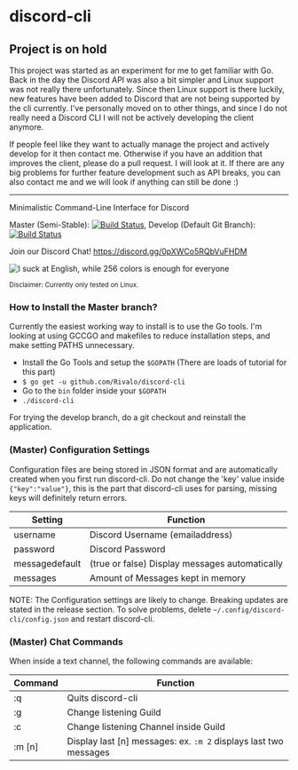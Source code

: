 # discord-cli
## Project is on hold
This project was started as an experiment for me to get familiar with Go. Back in the day the Discord API was also a bit simpler and Linux support was not really there unfortunately. Since then Linux support is there luckily, new features have been added to Discord that are not being supported by the cli currently.
I've personally moved on to other things, and since I do not really need a Discord CLI I will not be actively developing the client anymore.

If people feel like they want to actually manage the project and actively develop for it then contact me. Otherwise if you have an addition that improves the client, please do a pull request. I will look at it.  If there are any big problems for further feature development such as API breaks, you can also contact me and we will look if anything can still be done :)
______

Minimalistic Command-Line Interface for Discord

Master (Semi-Stable): [![Build Status](https://travis-ci.org/Rivalo/discord-cli.svg?branch=master)](https://travis-ci.org/Rivalo/discord-cli), Develop (Default Git Branch): [![Build Status](https://travis-ci.org/Rivalo/discord-cli.svg?branch=develop)](https://travis-ci.org/Rivalo/discord-cli)

Join our Discord Chat! https://discord.gg/0pXWCo5RQbVuFHDM

![I suck at English, while 256 colors is enough for everyone](screenshot.png)

<sub>Disclaimer: Currently only tested on Linux.</sub>

### How to Install the Master branch?
Currently the easiest working way to install is to use the Go tools. I'm looking at using GCCGO and makefiles to reduce installation steps, and make setting PATHS unnecessary.
* Install the Go Tools and setup the `$GOPATH` (There are loads of tutorial for this part)
* `$ go get -u github.com/Rivalo/discord-cli`
* Go to the `bin` folder inside your `$GOPATH`
* `./discord-cli`

For trying the develop branch, do a git checkout and reinstall the application.

### (Master) Configuration Settings
Configuration files are being stored in JSON format and are automatically created when you first run discord-cli. Do not change the 'key' value inside `{"key":"value"}`, this is the part that discord-cli uses for parsing, missing keys will definitely return errors.

| Setting       | Function         |
| ------------- |-------------|
| username      | Discord Username (emailaddress) |
| password      | Discord Password |
| messagedefault| (true or false) Display messages automatically|
| messages   | Amount of Messages kept in memory |

NOTE: The Configuration settings are likely to change. Breaking updates are stated in the release section. To solve problems, delete `~/.config/discord-cli/config.json` and restart discord-cli.

### (Master) Chat Commands
When inside a text channel, the following commands are available:

| Command       | Function         |
| ------------- |-------------|
| :q      | Quits discord-cli |
| :g      | Change listening Guild|
| :c      | Change listening Channel inside Guild |
| :m [n]      | Display last [n] messages: ex. `:m 2` displays last two messages |
